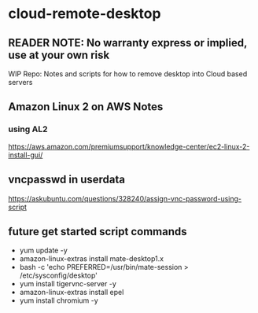 # cloud-remote-desktop

## READER NOTE: No warranty express or implied, use at your own risk
WIP Repo: Notes and scripts for how to remove desktop into Cloud based servers

## Amazon Linux 2 on AWS Notes

### using AL2
https://aws.amazon.com/premiumsupport/knowledge-center/ec2-linux-2-install-gui/

## vncpasswd in userdata
https://askubuntu.com/questions/328240/assign-vnc-password-using-script

## future get started script commands
- yum update -y
- amazon-linux-extras install mate-desktop1.x
- bash -c 'echo PREFERRED=/usr/bin/mate-session > /etc/sysconfig/desktop'
- yum install tigervnc-server -y 
- amazon-linux-extras install epel
- yum install chromium -y

